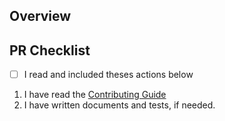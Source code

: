 ## Overview

<!--
    A clear and concise description of what this pr is about.
 -->

## PR Checklist

- [ ] I read and included theses actions below

1. I have read the [Contributing Guide](https://github.com/toss/slash/blob/main/.github/CONTRIBUTING.md)
2. I have written documents and tests, if needed.
